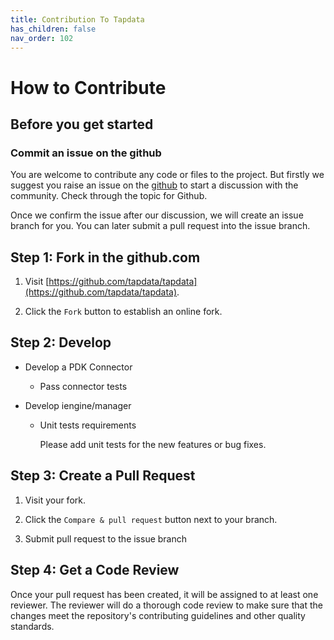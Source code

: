 ```yaml
---
title: Contribution To Tapdata
has_children: false
nav_order: 102
---
```

# How to Contribute

## Before you get started

### Commit an issue on the github

You are welcome to contribute any code or files to the project. But firstly we suggest you raise an issue on the [github](https://github.com/tapdata/tapdata) to start a discussion with the community. Check through the topic for Github.

Once we confirm the issue after our discussion, we will create an issue branch for you. You can later submit a pull request into the issue branch. 


## Step 1: Fork in the github.com

1. Visit [https://github.com/tapdata/tapdata](https://github.com/tapdata/tapdata).

2. Click the `Fork` button to establish an online fork.

## Step 2: Develop

- Develop a PDK Connector
  - Pass connector tests

- Develop iengine/manager

  - Unit tests requirements

    Please add unit tests for the new features or bug fixes.

## Step 3: Create a Pull Request

1. Visit your fork.

2. Click the `Compare & pull request` button next to your branch.

3. Submit pull request to the issue branch 

## Step 4: Get a Code Review

Once your pull request has been created, it will be assigned to at least one reviewer. The reviewer will do a thorough code review to make sure that the changes meet the repository's contributing guidelines and other quality standards.
